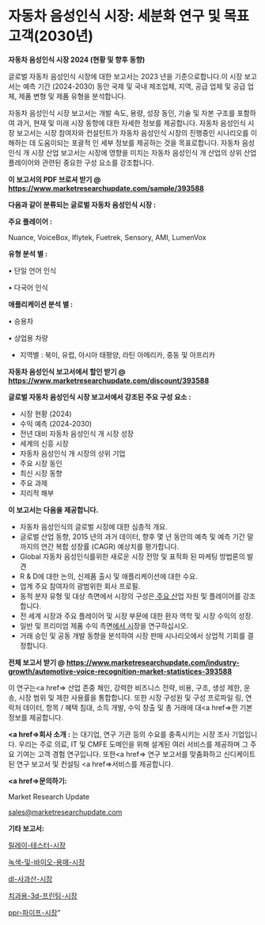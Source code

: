# 자동차 음성인식 시장: 세분화 연구 및 목표 고객(2030년)

<strong>자동차 음성인식 시장 2024 (현황 및 향후 동향)</strong>

글로벌 자동차 음성인식 시장에 대한 보고서는 2023 년을 기준으로합니다.이 시장 보고서는 예측 기간 (2024-2030) 동안 국제 및 국내 제조업체, 지역, 공급 업체 및 공급 업체, 제품 변형 및 제품 유형을 분석합니다.

자동차 음성인식 시장 보고서는 개발 속도, 용량, 성장 동인, 기술 및 자본 구조를 포함하여 과거, 현재 및 미래 시장 동향에 대한 자세한 정보를 제공합니다. 자동차 음성인식 시장 보고서는 시장 참여자와 컨설턴트가 자동차 음성인식 시장의 진행중인 시나리오를 이해하는 데 도움이되는 포괄적 인 세부 정보를 제공하는 것을 목표로합니다. 자동차 음성인식 개 시장 산업 보고서는 시장에 영향을 미치는 자동차 음성인식 개 산업의 상위 산업 플레이어와 관련된 중요한 구성 요소를 강조합니다.



<strong>이 보고서의 PDF 브로셔 받기 @ <a href=https://www.marketresearchupdate.com/sample/393588>https://www.marketresearchupdate.com/sample/393588</a></strong>



<strong>다음과 같이 분류되는 글로벌 자동차 음성인식 시장 :</strong>



<strong>주요 플레이어 :</strong>

Nuance, VoiceBox, Iflytek, Fuetrek, Sensory, AMI, LumenVox



<strong>유형 분석 별 :</strong>

• 단일 언어 인식

• 다국어 인식



<strong>애플리케이션 분석 별 :</strong>

• 승용차

• 상업용 차량

<ul>
  <li>지역별 : 북미, 유럽, 아시아 태평양, 라틴 아메리카, 중동 및 아프리카</li>
</ul>


<strong>자동차 음성인식 보고서에서 할인 받기 @ <a href=https://www.marketresearchupdate.com/discount/393588>https://www.marketresearchupdate.com/discount/393588</a></strong>



<strong>글로벌 자동차 음성인식 시장 보고서에서 강조된 주요 구성 요소 :</strong>
<ul>
  <li>시장 현황 (2024)</li>
  <li>수익 예측 (2024-2030)</li>
  <li>전년 대비 자동차 음성인식 개 시장 성장</li>
  <li>세계의 신흥 시장</li>
  <li>자동차 음성인식 개 시장의 상위 기업</li>
  <li>주요 시장 동인</li>
  <li>최신 시장 동향</li>
  <li>주요 과제</li>
  <li>지리적 해부</li>
</ul>


<strong>이 보고서는 다음을 제공합니다.</strong>
<ul>
  <li>자동차 음성인식의 글로벌 시장에 대한 심층적 개요.</li>
  <li>글로벌 산업 동향, 2015 년의 과거 데이터, 향후 몇 년 동안의 예측 및 예측 기간 말까지의 연간 복합 성장률 (CAGR) 예상치를 평가합니다.</li>
  <li>Global 자동차 음성인식를위한 새로운 시장 전망 및 표적화 된 마케팅 방법론의 발견</li>
  <li>R &amp; D에 대한 논의, 신제품 출시 및 애플리케이션에 대한 수요.</li>
  <li>업계 주요 참여자의 광범위한 회사 프로필.</li>
  <li>동적 분자 유형 및 대상 측면에서 시장의 구성은<a href=> 주요 산</a>업 자원 및 플레이어를 강조합니다.</li>
  <li>전 세계 시장과 주요 플레이어 및 시장 부문에 대한 환자 역학 및 시장 수익의 성장.</li>
  <li>일반 및 프리미엄 제품 수익 측면<a href=>에서 시</a>장을 연구하십시오.</li>
  <li>거래 승인 및 공동 개발 동향을 분석하여 시장 판매 시나리오에서 상업적 기회를 결정합니다.</li>
</ul>



<strong>전체 보고서 받기 @ <a href=https://www.marketresearchupdate.com/industry-growth/automotive-voice-recognition-market-statistices-393588>https://www.marketresearchupdate.com/industry-growth/automotive-voice-recognition-market-statistices-393588</a></strong>

이 연구는<a href=> 산업 존중</a> 체인, 강력한 비즈니스 전략, 비용, 구조, 생성 제한, 운송, 시장 범위 및 제한 사용률을 통합합니다. 또한 시장 구성원 및 구성 프로파일 링, 연락처 데이터, 항목 / 혜택 침대, 소득 개발, 수익 창출 및 총 거래에 대<a href=>한 기본 </a>정보를 제공합니다.



<strong><a href=>회사 소</a>개 :</strong>
는 대기업, 연구 기관 등의 수요를 충족시키는 시장 조사 기업입니다. 우리는 주로 의료, IT 및 CMFE 도메인을 위해 설계된 여러 서비스를 제공하며 그 주요 기여는 고객 경험 연구입니다. 또한<a href=> 연구 보</a>고서를 맞춤화하고 신디케이트 된 연구 보고서 및 컨설팅 <a href=>서비스</a>를 제공합니다.



<strong><a href=>문의하기:</a></strong>

Market Research Update

sales@marketresearchupdate.com



<strong>기타 보고서:</strong>

<a href=https://www.linkedin.com/pulse/릴레이-테스터-시장-동향-및-성장-전망-isdailynews/>릴레이-테스터-시장</a>

<a href=https://www.linkedin.com/pulse/녹색-및-바이오-용매-시장-진입-전략-위험-평가2029년-survey-savvy-insights-360-analysis-elfjf/>녹색-및-바이오-용매-시장</a>

<a href=https://www.linkedin.com/pulse/dl-사과산-시장-세분화-연구-및-목표-고객2029년-isdailynews-xlhjf/>dl-사과산-시장</a>

<a href=https://www.linkedin.com/pulse/치과용-3d-프린팅-시장-현재-및-미래-성장-2030-consumer-connection-compendium-ana-p97sf/>치과용-3d-프린팅-시장</a>

<a href=https://www.linkedin.com/pulse/ppr-파이프-시장-경쟁-분석-및-성장-잠재력-2029-analytics-avenue-adventures-24-ana-qlkkf/>ppr-파이프-시장</a>"
